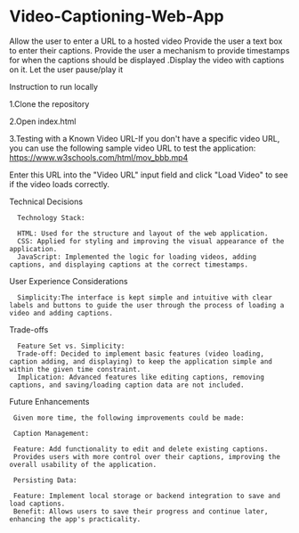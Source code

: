 # Video-Captioning-Web-App
Allow the user to enter a URL to a hosted video Provide the user a text box to enter their captions. Provide the user a mechanism to provide timestamps for when the captions should be displayed .Display the video with captions on it. Let the user pause/play it

Instruction to run locally 

1.Clone the repository

2.Open index.html

3.Testing with a Known Video URL-If you don't have a specific video URL, you can use the following sample video URL to test the application:
https://www.w3schools.com/html/mov_bbb.mp4

Enter this URL into the "Video URL" input field and click "Load Video" to see if the video loads correctly.




Technical Decisions

      Technology Stack:

      HTML: Used for the structure and layout of the web application.
      CSS: Applied for styling and improving the visual appearance of the application.
      JavaScript: Implemented the logic for loading videos, adding captions, and displaying captions at the correct timestamps.



User Experience Considerations

      Simplicity:The interface is kept simple and intuitive with clear labels and buttons to guide the user through the process of loading a video and adding captions.



Trade-offs

      Feature Set vs. Simplicity:
      Trade-off: Decided to implement basic features (video loading, caption adding, and displaying) to keep the application simple and within the given time constraint.
      Implication: Advanced features like editing captions, removing captions, and saving/loading caption data are not included.



Future Enhancements

     Given more time, the following improvements could be made:

     Caption Management:

     Feature: Add functionality to edit and delete existing captions.
     Provides users with more control over their captions, improving the overall usability of the application.

     Persisting Data:

     Feature: Implement local storage or backend integration to save and load captions.
     Benefit: Allows users to save their progress and continue later, enhancing the app's practicality.


